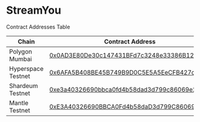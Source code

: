 # StreamYou

Contract Addresses Table

| Chain              | Contract Address                                                                                                                                 |
|--------------------|--------------------------------------------------------------------------------------------------------------------------------------------------|
| Polygon Mumbai     | [0x0AD3E80De30c147431BFd7c3248e33386B12f020](https://mumbai.polygonscan.com/address/0x0AD3E80De30c147431BFd7c3248e33386B12f020#code)             |
| Hyperspace Testnet | [0x6AFA5B408BE45B749B9D0C5E5A5EeCFB427c3934](https://explorer.glif.io/address/0x6AFA5B408BE45B749B9D0C5E5A5EeCFB427c3934/?network=hyperspacenet) |
| Shardeum Testnet   | [0xe3a40326690bbca0fd4b58dad3d799c86069e2ae](https://explorer-liberty20.shardeum.org/account/0xe3a40326690bbca0fd4b58dad3d799c86069e2ae)         |
| Mantle Testnet     | [0xE3A40326690BBCA0Fd4b58daD3d799C86069e2ae](https://explorer.testnet.mantle.xyz/address/0xE3A40326690BBCA0Fd4b58daD3d799C86069e2ae)                                                                                                                                       |